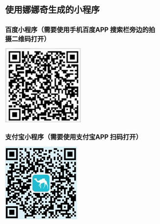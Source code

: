 # 使用娜娜奇生成的小程序

## 百度小程序（需要使用手机百度APP 搜索栏旁边的拍摄二维码打开）

![](logo/qunar_bu_logo.png)

## 支付宝小程序（需要使用支付宝APP 扫码打开）

![](logo/qunar_ali_logo.png)
